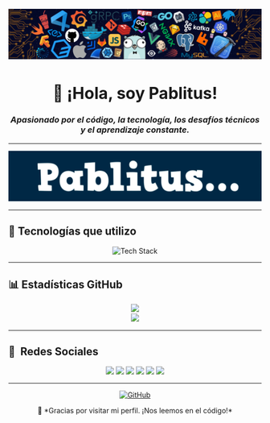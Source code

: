 <!-- Banner superior -->
<p align="center">
  <img src="assets/Fondo.png" alt="Banner personalizado" />
</p>

<h1 align="center" style="font-size: 32px;">👋 ¡Hola, soy <strong>Pablitus</strong>!</h1>
<h3 align="center"><em>Apasionado por el código, la tecnología, los desafíos técnicos y el aprendizaje constante.</em></h3>

---

<p align="center">
   <img src="assets/Pablitux.png" alt="Banner personalizado" />
</p>

---

## 🧰 Tecnologías que utilizo

<p align="center">
   <img src="https://skillicons.dev/icons?i=python,html,css,js,react,nodejs,git,github,vscode,linux&theme=dark" alt="Tech Stack" />
</p>

---

## 📊 Estadísticas GitHub

<p align="center">
  <img src="https://github-readme-stats.vercel.app/api?username=Pablitus666&show_icons=true&theme=react&bg_color=023047&text_color=ffffff&icon_color=fb8500" />
  <br>
  <img src="https://github-readme-streak-stats.herokuapp.com/?user=Pablitus666&theme=react&background=023047&currStreakLabel=fb8500&sideLabels=ffffff" />
</p>

---
## :link: &nbsp;Redes Sociales

<p align="center">
  <a href="https://www.youtube.com/@Pablitus666"><img src="https://img.shields.io/badge/YouTube-FF0000?style=for-the-badge&logo=youtube&logoColor=white"/></a>
  <a href="https://www.instagram.com/Pablitus666"><img src="https://img.shields.io/badge/Instagram-E4405F?style=for-the-badge&logo=instagram&logoColor=white"/></a>
  <a href="https://www.twitch.tv/Pablitus666"><img src="https://img.shields.io/badge/Twitch-9146FF?style=for-the-badge&logo=twitch&logoColor=white"/></a>
  <a href="https://discord.gg/tuServidor"><img src="https://img.shields.io/badge/Discord-5865F2?style=for-the-badge&logo=discord&logoColor=white"/></a>
  <a href="mailto:pablitus666@gmail.com"><img src="https://img.shields.io/badge/Gmail-D14836?style=for-the-badge&logo=gmail&logoColor=white"/></a>
  <a href="https://www.linkedin.com/in/Pablitus666"><img src="https://img.shields.io/badge/LinkedIn-0A66C2?style=for-the-badge&logo=linkedin&logoColor=white"/></a>
</p>

---

<p align="center">
  <a href="https://github.com/Pablitus666">
    <img src="https://img.shields.io/badge/GitHub-Pablitus666-023047?style=for-the-badge&logo=github&logoColor=white" alt="GitHub">
  </a>
</p>

<p align="center">
  🚀 *Gracias por visitar mi perfil. ¡Nos leemos en el código!*
</p>
